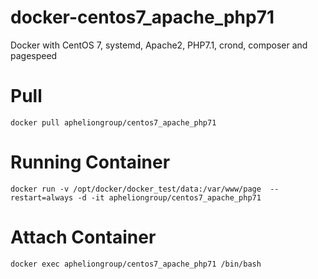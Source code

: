 # docker-centos7_apache_php71
Docker with CentOS 7, systemd, Apache2, PHP7.1, crond, composer and pagespeed

# Pull

```
docker pull apheliongroup/centos7_apache_php71
```

# Running Container

```
docker run -v /opt/docker/docker_test/data:/var/www/page  --restart=always -d -it apheliongroup/centos7_apache_php71
```

# Attach Container

```
docker exec apheliongroup/centos7_apache_php71 /bin/bash
```
